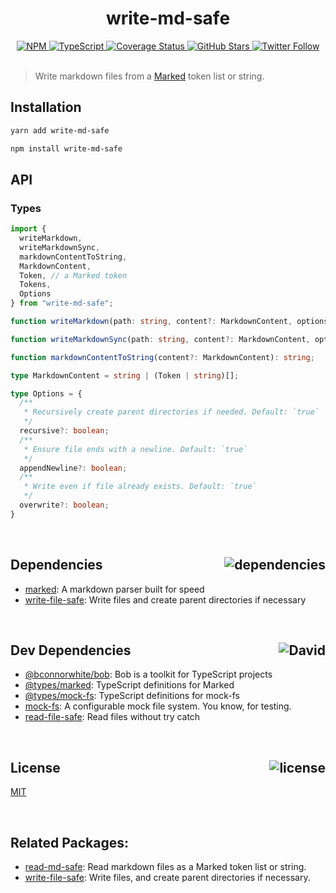 <div align="center">
  <h1>write-md-safe</h1>
  <a href="https://npmjs.com/package/write-md-safe">
    <img alt="NPM" src="https://img.shields.io/npm/v/write-md-safe.svg">
  </a>
  <a href="https://github.com/bconnorwhite/write-md-safe">
    <img alt="TypeScript" src="https://img.shields.io/github/languages/top/bconnorwhite/write-md-safe.svg">
  </a>
  <a href="https://coveralls.io/github/bconnorwhite/write-md-safe?branch=master">
    <img alt="Coverage Status" src="https://img.shields.io/coveralls/github/bconnorwhite/write-md-safe.svg?branch=master">
  </a>
  <a href="https://github.com/bconnorwhite/write-md-safe">
    <img alt="GitHub Stars" src="https://img.shields.io/github/stars/bconnorwhite/write-md-safe?label=Stars%20Appreciated%21&style=social">
  </a>
  <a href="https://twitter.com/bconnorwhite">
    <img alt="Twitter Follow" src="https://img.shields.io/twitter/follow/bconnorwhite.svg?label=%40bconnorwhite&style=social">
  </a>
</div>

<br />

> Write markdown files from a [Marked](https://www.npmjs.com/package/marked) token list or string.

## Installation

```bash
yarn add write-md-safe
```

```bash
npm install write-md-safe
```

## API

### Types
```ts
import {
  writeMarkdown,
  writeMarkdownSync,
  markdownContentToString,
  MarkdownContent,
  Token, // a Marked token
  Tokens,
  Options
} from "write-md-safe";

function writeMarkdown(path: string, content?: MarkdownContent, options?: Options): Promise<void>;

function writeMarkdownSync(path: string, content?: MarkdownContent, options?: Options): void;

function markdownContentToString(content?: MarkdownContent): string;

type MarkdownContent = string | (Token | string)[];

type Options = {
  /**
   * Recursively create parent directories if needed. Default: `true`
   */
  recursive?: boolean;
  /**
   * Ensure file ends with a newline. Default: `true`
   */
  appendNewline?: boolean;
  /**
   * Write even if file already exists. Default: `true`
   */
  overwrite?: boolean;
}
```

<br />

<h2>Dependencies<img align="right" alt="dependencies" src="https://img.shields.io/david/bconnorwhite/write-md-safe.svg"></h2>

- [marked](https://www.npmjs.com/package/marked): A markdown parser built for speed
- [write-file-safe](https://www.npmjs.com/package/write-file-safe): Write files and create parent directories if necessary

<br />

<h2>Dev Dependencies<img align="right" alt="David" src="https://img.shields.io/david/dev/bconnorwhite/write-md-safe.svg"></h2>

- [@bconnorwhite/bob](https://www.npmjs.com/package/@bconnorwhite/bob): Bob is a toolkit for TypeScript projects
- [@types/marked](https://www.npmjs.com/package/@types/marked): TypeScript definitions for Marked
- [@types/mock-fs](https://www.npmjs.com/package/@types/mock-fs): TypeScript definitions for mock-fs
- [mock-fs](https://www.npmjs.com/package/mock-fs): A configurable mock file system.  You know, for testing.
- [read-file-safe](https://www.npmjs.com/package/read-file-safe): Read files without try catch

<br />

<h2>License <img align="right" alt="license" src="https://img.shields.io/npm/l/write-md-safe.svg"></h2>

[MIT](https://mit-license.org/)

<br />

## Related Packages:

- [read-md-safe](https://npmjs.com/package/read-md-safe): Read markdown files as a Marked token list or string.
- [write-file-safe](https://www.npmjs.com/package/write-file-safe): Write files, and create parent directories if necessary.
